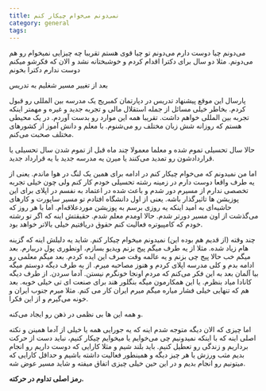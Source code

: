 ```yaml
---
title: نمی‌دونم می‌خوام چیکار کنم 
category: general
tags:  
---
```



می‌دونم چیا دوست دارم
می‌دونم تو چیا قوی هستم 
تقریبا چه چیزایی نمیخوام رو هم می‌دونم. مثلا دو سال برای دکترا اقدام کردم و خوشبختانه نشد و الان که فکرشو میکنم دوست ندارم دکترا بخونم


بعد از تغییر مسیر شغلیم به تدریس 

پارسال این موقع پیشنهاد تدریس در دپارتمان کمبریج یک مدرسه بین المللی رو قبول کردم. بخاطر خیلی مسائل از جمله استقلال مالی و تجربه جدید و غیره و مهمتر اینکه تجربه بین المللی خواهم داشت.
تقریبا همه این موارد رو بدست آوردم. در یک محیطی هستم که روزانه شش زبان مختلف رو می‌شنوم. با معلم و دانش آموز از کشورهای مختلف صحبت می‌کنم.

حالا سال تحسیلی تموم شده و معلما معمولا چند ماه قبل از تموم شدن سال تحسیلی یا قراردادشون رو تمدید می‌کنند یا میرن یه مدرسه جدید با یه قرارداد جدید. 

اما من نمیدونم که می‌خوام چیکار کنم در ادامه برای همین یک لنگ در هوا ماندم. یعنی از یه طرف واقعا دوست دارم در زمینه رشته تحسیلی خودم کار کنم ولی چون خیلی تجربه تخصصی ندارم از مسیرم دور شدم و باعث شده در اعتماد به نفسم در اپلای برای این پوزیشن ها تاثیرگذار باشه. یعنی از اول دانشگاه افتادم تو مسیر ساپورت و کارهای حاشیه‌ای به امید اینکه یه روزی برسم به پوزیشن موردعلاقه‌ام. اما با هر روز که می‌گذشت از اون مسیر دورتر شدم. حالا اومدم معلم شدم. 
حقیقتش اینه که اگر تو رشته خودم که کامپیوتره فعالیت کنم حقوق دریافتیم خیلی بالاتر خواهد بود.

چند وقته (از قدیم هم بوده این) نمیدونم میخوام چیکار کنم. شاید یه دلیلش اینه که گزینه هام زیاد شده. مثلا از یه طرف میگم پیج بزنم ویدیو بسازم، اونطوری پول دربیارم. بعد میگم خب حالا پیج چی بزنم و یه عالمه وقت صرف این ایده کردم.
بعد میگم معلمی رو ادامه بدم و کلی مدرسه اپلای کردم و هنوز مصاحبه میرم.
از یه طرف دیگه دوستم میگه بیا آلمان بعد به این فکر می‌کنم که مردم اونجا خونگرم نیستن. آدما سردن. 
از طرف دیگه کانادا میاد بنظرم.
یا این همکارمون میگه بنگلور هند برای صنعت ای تی خیلی خوبه.
بعد هم که تنهایی خیلی فشار میاره میگم میرم ایران کار می کنم. مثلا میرم جنوب ایران و خونه می‌گیرم و از این فکرا. 


و همه این ها بی نظمی در ذهن رو ایجاد می‌کنه. 

اما چیزی که الان دیگه متوجه شدم اینه که یه جورایی همه یا خیلی از آدما همینن و نکته اصلی اینه که با اینکه نمیدونیم چی می‌خوایم یا میخوایم چیکار کنیم، نباید دست از حرکت برداریم و زندگی رو تعطیل کنیم. باید بلند شیم و مثلا کارایی که دوست داریم رو انجام بدیم مثب ورزش یا هر چیز دیگه و همینطور فعالیت داشته باشیم و حداقل کارایی که میتونیم رو انجام بدیم و در این حین خیلی چیزی اتفاق میفته و شاید مسیر عوض شه. 

**رمز اصلی تداوم در حرکته.**